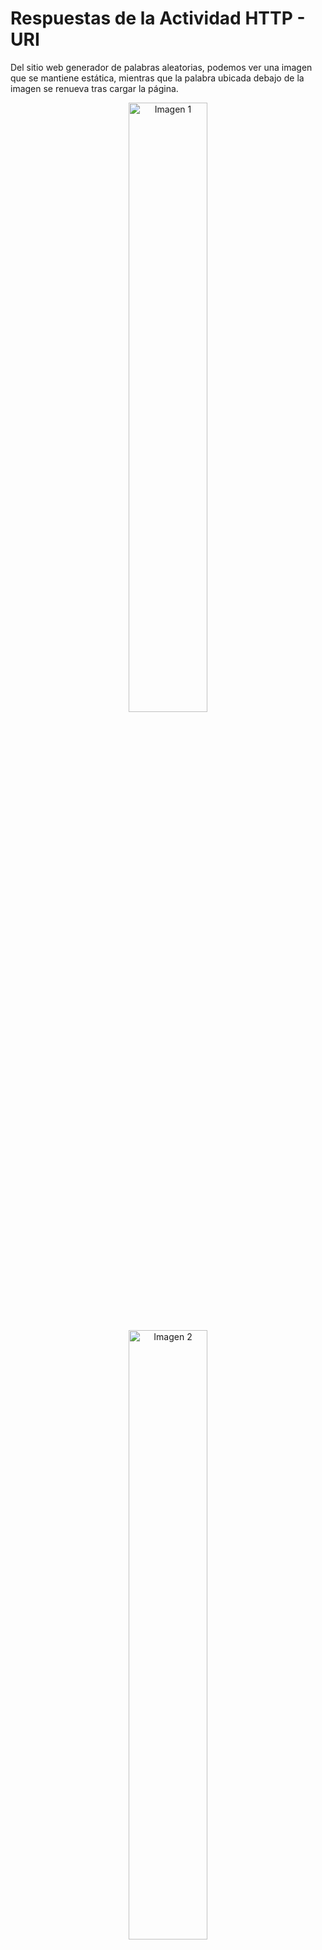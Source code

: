 # Respuestas de la Actividad HTTP - URI
Del sitio web generador de palabras aleatorias, podemos ver una imagen que se mantiene estática, mientras que la palabra ubicada debajo de la imagen se renueva tras cargar la página.

<p align="center">
  <img src="https://github.com/miguelvega/CC3S2/assets/124398378/a355cc08-a88b-4480-b420-5256ae1b6da5" alt="Imagen 1" width="50%" />
</p>

<p align="center">
  <img src="https://github.com/miguelvega/CC3S2/assets/124398378/dfaba003-c277-4b32-8065-12204c9361e7" alt="Imagen 2" width="50%" />
</p>

## Curl
Instalamos curl con el comando `sudo apt install curl` 

![Captura de pantalla de 2023-09-24 19-23-09](https://github.com/miguelvega/CC3S2/assets/124398378/6a89fca4-5bd1-41ec-afb5-42a05c976432)

Usamos el comando curl  `curl 'http://randomword.saasbook.info'`  en la terminal y nos muestra el 
siguiente codigo html.

![Captura de pantalla de 2023-09-24 19-25-04](https://github.com/miguelvega/CC3S2/assets/124398378/814ecf89-91f3-4753-8cf4-b16f6499451a)

Luego, guardamos la salida del comando anterior en  `first_test_curl.html` 


![Captura de pantalla de 2023-09-24 19-31-19](https://github.com/miguelvega/CC3S2/assets/124398378/13828e81-608e-4e0a-9dd1-4dbfa26e9244)

![Captura de pantalla de 2023-09-24 19-31-33](https://github.com/miguelvega/CC3S2/assets/124398378/2d22fd0c-c4d4-42d4-af63-7063ae9f0b6d)


### Pregunta:¿Cuáles son las dos diferencias principales que has visto anteriormente y lo que ves en un navegador web 'normal'? ¿Qué explica estas diferencias?
La primera diferencia  es que al abrir el archivo html no se puede ver la imagen, esto es porque la solicitud curl solo devuelve el contenido html como respuesta mas no devuelve otros elementos como los css o imagenes, por eso no se reconce la imagen.<br>
Otra diferencia es que al cargarlo nuevamente, la palabra no experimenta cambios.

![Captura de pantalla de 2023-09-24 20-01-17](https://github.com/miguelvega/CC3S2/assets/124398378/4fd67f30-6837-4407-bc00-59c90bf09ddc)!

## Curl y Netcat

Usamos el comando `nc -l 8081` para escuchar por el puerto 8081 desde nuestro servidor falso.

![Captura de pantalla de 2023-09-24 20-50-01](https://github.com/miguelvega/CC3S2/assets/124398378/29404048-8ae3-46ad-8ada-5abafde49d24)

### Pregunta: Suponiendo que estás ejecutando curl desde otro shell ¿qué URL tendrás que pasarle a curl para intentar acceder a tu servidor falso y por qué?

Debemos usar el siguiente URL: `curl 'http://localhost:8081/'`. <br>
Porque dado que queremos hacer una solicitud http debemos poner http, ponemos localhost, ya que el servidor es nuestra computadora local, y 8081 que hace referencia al puerto en donde se encuentra el servidor falso.

![Captura de pantalla de 2023-09-24 20-51-45](https://github.com/miguelvega/CC3S2/assets/124398378/70ce795a-fdf9-467c-86b1-a894e4202ff6)

Una vez enviada la solicitud a nuestro servidor, podemos apreciar lo diguiente.
![Captura de pantalla de 2023-09-24 20-51-57](https://github.com/miguelvega/CC3S2/assets/124398378/949e3fb3-1cff-4317-a06e-9a20a506147c)

Así es como un servidor web real percibe una conexión desde curl.<br>
En la primera linea podemos ver el método de solicitud HTTP utilizado, en este caso, GET, a continuacion el recurso que se está solicitando, en este caso, la raíz del servidor web. "HTTP/1.1" que indica la versión del protocolo HTTP utilizada. En la segunda linea se aprecia al host que es localhost al que se esta enviando la solicitud en el puerto 8081. En la tercera linea, User-Agent que es curl que es el agente de usuario que está realizando la solicitud. Finalmente, tenemos Accept como un */* que significa que el cliente está dispuesto a aceptar cualquier 
tipo de contenido en respuesta del servidor.

### Pregunta: La primera línea de la solicitud identifica qué URL desea recuperar el cliente. ¿Por qué no ves http://localhost:8081 en ninguna parte de esa línea?
Debido a que servidor falso está aceptando la solicitud desde un puerto LOCAL, por lo tanto no es necesario incluir localhost.

Entonces, hemos visto una solicitud HTTP desde el punto de vista del servidor, ahora veamos cómo se ve la respuesta desde el punto de vista del cliente  luego de presionar enter en la shell del servidor.

![Captura de pantalla de 2023-09-24 21-15-13](https://github.com/miguelvega/CC3S2/assets/124398378/6a7b7127-49d0-4e46-aacb-3ca0199d3d43)


Luego, al colocar `curl -i 'http://randomword.saasbook.info/'`se obtiene lo siguiente :
![Captura de pantalla de 2023-09-24 23-41-22](https://github.com/miguelvega/CC3S2/assets/124398378/7c11f03a-543d-4ea2-badf-25e1effd5b95)

### Pregunta: Según los encabezados del servidor, ¿cuál es el código de respuesta HTTP del servidor que indica el estado de la solicitud del cliente y qué versión del protocolo HTTP utilizó el servidor para responder al cliente?
El código de respuesta es de 200 y el "OK" indica que la solicitud HTTP se completó correctamente y que el servidor ha entregado el recurso solicitado con éxito. La version de HTTP es la 1.1.

### Pregunta: Cualquier solicitud web determinada puede devolver una página HTML, una imagen u otros tipos de entidades. ¿Hay algo en los encabezados que crea que le dice al cliente cómo interpretar el resultado?.

Si, en la imagen anterior nos muestra la informacion que proporciona el encabezado para que el cliente interprete el resultado, por ejemplo, `Content-Type: text/html;charset=utf-8` indica el tipo de contenido que se está enviando como respuesta. En este caso, el contenido es de tipo "text/html", lo que significa que el servidor está enviando una página web HTML. También se especifica la codificación de caracteres UTF-8 utilizada para interpretar el contenido. 

## ¿Qué sucede cuando falla un HTTP request?

### Pregunta: ¿Cuál sería el código de respuesta del servidor si intentaras buscar una URL inexistente en el sitio generador de palabras aleatorias? Pruéba esto utilizando el procedimiento anterior.

Como se observa en la imagen de abajo, pusimos un link inexistente y no retorna un cuerpo html en la respuesta y en la primera linea del encabezado, devuelde el numero 404, este número es el código de estado HTTP que se devuelve en la respuesta. El código de estado "404" se conoce comúnmente como "Error 404" o "Not Found" (No encontrado). Indica que el recurso solicitado por el cliente no fue encontrado en el servidor.

![Captura de pantalla de 2023-09-25 01-14-03](https://github.com/miguelvega/CC3S2/assets/124398378/3a5dcda6-d2c1-4f4e-b02a-aaedb37404c4)


### ¿Qué otros códigos de error HTTP existen? Utiliza Wikipedia u otro recurso para conocer los significados de algunos de los más comunes: 200, 301, 302, 400, 404, 500. Ten en cuenta que estas son familias de estados: todos los estados 2xx significan funcionó, todos los 3xx son redireccionar etc.

200 (OK): Indica que la solicitud fue realizada con exito y si se encontró la información solicitada​

301 (Moved Permanently): indica que el host si ha sido capaz de comunicarse con el servidor pero que el recurso solicitado ha sido movido a otra dirección permanentemente.

302 (Found): se produce cuando el recurso solicitado ha sido trasladado temporalmente a una nueva ubicación.

400 (Bad Request): El error 400 solicitud incorrecta ocurre cuando el servidor no procesará la solicitud, porque no puede, o no debe, debido a algo que es percibido como un error del cliente (ej: solicitud malformada, sintaxis errónea, etc). La solicitud contiene sintaxis errónea y no debería repetirse.

404 (Not Found): Este error indica que el recurso solicitado no se encuentra en el servidor y por lo tanto no ha sido encontrada.​

500 (Internal Server Error): El error HTTP 500, indica un error interno en el servidor que impide que la solicitud se complete correctamente.

### Tanto el encabezado 4xx como el 5xx indican condiciones de error. ¿Cuál es la principal diferencia entre 4xx y 5xx?.
Los errores del tipo 4xx indican que el error se origina en el cliente, es decir, debido a un problema en la solicitud misma como por ejemplo, poner una url inexistente en la solicitud (votará error 404) en cambio los errores del tipo 5xx son errores del servidor, no del cliente, al momento de procesar la solicitud del cliente. Ocurren a menudo debido a problemas internos del servidor, como un fallo en una base de datos, una sobrecarga del servidor o una configuración incorrecta.

## ¿Qué es un cuerpo de Request?

Se creo formulario.html

![Captura de pantalla de 2023-09-25 01-59-25](https://github.com/miguelvega/CC3S2/assets/124398378/e0d3dcf8-9e30-48b6-988f-ed7e1c6a417b)

Lo abrimos en el navegador
![Captura de pantalla de 2023-09-25 02-00-10](https://github.com/miguelvega/CC3S2/assets/124398378/36d58143-97c4-4259-af42-762c2c548b2a)


### Pregunta: Cuando se envía un formulario HTML, se genera una solicitud HTTP POST desde el navegador. Para llegar a tu servidor falso, ¿con qué URL deberías reemplazar Url-servidor-falso en el archivo anterior?

Para llegar al servidor falso de debe cambiar dentro del archivo formulario.html el valor del campo action a `http://localhost:8081/` 
, luego abrimos el archivos en el navegador, colocamos nuestras credenciales y lo guardamos

![Captura de pantalla de 2023-09-25 03-09-14](https://github.com/miguelvega/CC3S2/assets/124398378/80764851-f64e-4389-a3b9-774aa07b7dbe)

Con lo cual tendriamos lo siguiente en la terminal al iniciar el falso servidor
![Captura de pantalla de 2023-09-25 03-09-24](https://github.com/miguelvega/CC3S2/assets/124398378/86937fd0-2bf2-4015-8c7e-128ffcb3c207)

Notamos que el servidor falso està escuchando y al cerrar la ventana en el browser cortamos la conexión.

### Pregunta:¿Cómo se presenta al servidor la información que ingresó en el formulario? ¿Qué tareas necesitaría realizar un framework SaaS como Sinatra o Rails para presentar esta información en un formato conveniente a una aplicación SaaS escrita, por ejemplo, en Ruby?

Se envía el formulario al servidor utilizando el método "post" y la acción `http://localhost:8081/`, con lo cual la información ingresada se envía al servidor en el cuerpo de la solicitud HTTP como datos codificados. Los datos del formulario se codifican en el cuerpo de la solicitud de acuerdo con el tipo de codificación que se especifica en el encabezado de la solicitud.<br>
Ahora bien, las tareas generales que un framework SaaS como Sinatra o Rails tendría que realizar para presentar esta información en una aplicación SaaS podrian
ser las siguientes.<br>
- Recibir la Solicitud: El servidor debe recibir la solicitud HTTP POST en la dirección especificada, que en este caso es `http://localhost:8081/`.
- Analizar la Solicitud: El framework debe examinar la solicitud entrante y extraer la información del formulario codificada en su cuerpo, que abarca los valores correspondientes a "email", "password" y "secret_info".
- Validación y Procesamiento: El framework debe realizar la validación de los datos según las reglas de la aplicación, como verificar si se proporcionó una dirección de correo electrónico válida, verificar la contraseña, etc.
- Acceso a la Base de Datos: Si la aplicación requiere acceso a una base de datos para autenticar al usuario, el framework puede interactuar con la base de datos para verificar las credenciales del usuario.
- Ejecución de Lógica de Negocio: Dependiendo de la lógica de negocio de la aplicación, el framework puede realizar diversas acciones, como autenticar al usuario, redirigirlo a páginas específicas, mostrar mensajes de error, etc.
- Generar una Respuesta: En última instancia, el framework debe generar una respuesta HTTP, que generalmente incluirá una página HTML o una redirección a otra página, dependiendo del resultado de la autenticación.

Ruby on Rails ofrece estructuras y pautas particulares diseñadas para la gestión de formularios y el procesamiento de datos provenientes de formularios HTM.<br>
Rails utiliza controladores y modelos para gestionar la lógica de negocio y acceder a la base de datos de manera eficiente. Sin embargo, la implementación exacta puede variar según la aplicación y los requisitos específicos de la misma. 

<br>

### Segùn el experimento anterior, repita varias veces para responder las siguientes preguntas observando las diferencias en el resultado impreso por nc:

#### ¿Cuál es el efecto de agregar parámetros URI adicionales como parte de la ruta POST?
Al agregar parámetros URI adicionales como parte de la ruta POST no tendran ningún efecto, pues simplementes se considerarán parte de la URL, pero no tendrán impacto en los datos del formulario que se envían al servidor, ya que cuando se envía un formulario HTML utilizando POST, los datos del formulario se envían en el cuerpo de la solicitud HTTP.Por tal motivo, los parámetros en la URI generalmente se utilizan en solicitudes GET para transmitir información en la URL.

#### ¿Cuál es el efecto de cambiar las propiedades de nombre de los campos del formulario?

Como se puede apreciar en el formulario visto anetorio, se ha cambiado los nombres de los campos de la siguiente manera:
- name="correo" en lugar de name="email"
- name="contrasenia" en lugar de name="password"

![Captura de pantalla de 2023-09-26 02-15-13](https://github.com/miguelvega/Http-Uri/assets/124398378/5f06d77b-fca8-4118-81c2-653cf9425e59)

Con lo cual el servidor falso recibe los datos de la siguiente manera.

![Captura de pantalla de 2023-09-26 02-17-03](https://github.com/miguelvega/Http-Uri/assets/124398378/9b61ee8f-ce68-4381-a764-af55157e8152)

El efecto de cambiar el nombre de las propiedades del formulario alterará cómo se etiquetan los datos cuando se envían al servidor. Si cambias los nombres de los campos, el servidor recibirá los datos con los nuevos nombres. Esto puede afectar la capacidad del servidor para procesar los datos si se espera que los nombres de los campos coincidan con ciertos nombres en el lado del servidor.

#### ¿Puedes tener más de un botón Submit? Si es así, ¿cómo sabe el servidor en cuál se hizo clic? (Sugerencia: experimenta con los atributos de la etiqueta <submit>).

Agregamos un nuevo botón Submit en el archivo `formulario.html`
![Captura de pantalla de 2023-09-26 02-34-53](https://github.com/miguelvega/Http-Uri/assets/124398378/42555ab6-ff2b-4da5-b3ec-778f8117186b)

Notamos lo siguiente en el lado del servidor
![Captura de pantalla de 2023-09-26 02-35-56](https://github.com/miguelvega/Http-Uri/assets/124398378/7d1e16bb-b479-4a25-acb4-f2322df7879e)

Podemos tener mas de un botón Submit en un formulario HTML. Para distinguir cuál se hizo clic, puedes usar el atributo name en los botones. En nuestro caso, tenemos dos botones con name="login" y name="register" y verificar en el lado del servidor cuál de ellos se incluyó en la solicitud para determinar la acción a realizar, como se puede apreciar en la imagen anterior `correo=miguelon%40gmail.com&contrasenia=1928&secret_info=secret_value&register=Register` se hizo clic en el boton register.

#### ¿Se puede enviar el formulario mediante GET en lugar de POST? En caso afirmativo, ¿cuál es la diferencia en cómo el servidor ve esas solicitudes?
Editamos el archivo `formulario.html` para  enviar el formulario mediante GET 
![Captura de pantalla de 2023-09-26 03-10-35](https://github.com/miguelvega/Http-Uri/assets/124398378/47388f5c-4dd5-41b8-b3a0-24e9b7ef3b0b)

Notamos lo siguiente en el lado del servidor
![Captura de pantalla de 2023-09-26 03-19-23](https://github.com/miguelvega/Http-Uri/assets/124398378/331d5d8b-1d8b-4a47-a8f6-399a3bf93695)

Como se puede apreciar en la imagen anterior, si se puede cambiar el atributo method en el formulario de post a get. Cuando utilizas el método GET, los datos del formulario se incluyen en la URL como parámetros de consulta. Esto significa que los datos del formulario se transmiten de manera diferente y pueden ser visibles en la URL.
La diferencia se da en la transmision de datos, pues en una solicitud GET, los datos se transmiten como parte de la URL en la cadena de consulta, en cambio una solicitud POST, los datos se transmiten en el cuerpo de la solicitud HTTP, ademas es más seguro para el envío de datos sensibles, ya que los datos no son visibles en la URL y, por lo tanto, no son tan susceptibles de ser interceptados.



#### ¿Qué otros verbos HTTP son posibles en la ruta de envío del formulario? ¿Puedes hacer que el navegador web genere una ruta que utilice PUT, PATCH o DELETE?.
Normalmente, los navegadores web solo admiten los verbos HTTP GET y POST al enviar formularios. Estos verbos corresponden a las operaciones de recuperación y envío de datos, respectivamente. Para utilizar los verbos HTTP PUT, PATCH o DELETE, generalmente necesitarías utilizar JavaScript o algún otro enfoque más avanzado, ya que los navegadores no generan solicitudes directas con estos verbos al enviar formularios HTML de manera estándar


## HTTP sin estados y cookies




### Pregunta: Prueba las dos primeras operaciones GET anteriores. El cuerpo de la respuesta para la primera debe ser "Logged in: false" y para la segunda "Login cookie set". ¿Cuáles son las diferencias en los encabezados de respuesta que indican que la segunda operación está configurando una cookie? (Sugerencia: usa curl -v, que mostrará tanto los encabezados de solicitud como los encabezados y el cuerpo de la respuesta, junto con otra información de depuración. curl --help imprimirá una ayuda voluminosa para usar cURL y man curl mostrará la página del manual de Unix para cURL en la mayoría de los sistemas.)

Primero, entramos a la siguiente pagina web `http://esaas-cookie-demo.herokuapp.com` en el navegador y vemos lo siguiente.
![Captura de pantalla de 2023-09-25 12-20-21](https://github.com/miguelvega/Http-Uri/assets/124398378/8a80b29a-f097-4b4c-89b9-5a0a003f9c80)

La diferencia se debe a que al aplicar el comando `curl -v 'http://esaas-cookie-demo.herokuapp.com'` no aparece el campo Set-Cookie en la salida, en cambio al aplicar el comando  `curl -v 'http://esaas-cookie-demo.herokuapp.com/login'`si aparece, como se puede ver en las dos siguientes imagenes.
![Captura de pantalla de 2023-09-25 12-19-51](https://github.com/miguelvega/Http-Uri/assets/124398378/e5c53b4d-cb2d-42a8-ab67-cc2a48227b10)

![Captura de pantalla de 2023-09-25 12-20-07](https://github.com/miguelvega/Http-Uri/assets/124398378/c5c268c0-4606-4017-89d3-d54a5f1973cc)



